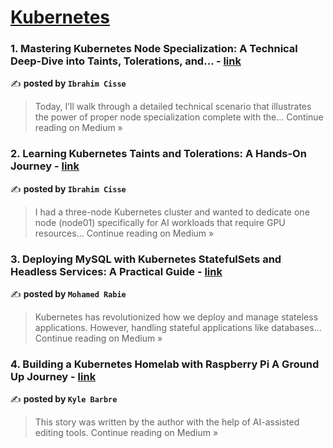 
<h1><a href=https://medium.com/tag/kubernetes/recommended target="_blank" rel="noopener noreferrer">Kubernetes</a></h1>
<h3>1. Mastering Kubernetes Node Specialization: A Technical Deep-Dive into Taints, Tolerations, and… - <a href="https://medium.com/@info_37956/mastering-kubernetes-node-specialization-a-technical-deep-dive-into-taints-tolerations-and-3e59cc66b701?source=rss------kubernetes-5" target="_blank" rel="noopener noreferrer">link</a></h3>

✍️ **posted by `Ibrahim Cisse`**

<blockquote>Today, I’ll walk through a detailed technical scenario that illustrates the power of proper node specialization complete with the…
Continue reading on Medium »</blockquote>

<h3>2. Learning Kubernetes Taints and Tolerations: A Hands-On Journey - <a href="https://medium.com/@info_37956/learning-kubernetes-taints-and-tolerations-a-hands-on-journey-b4be69a53698?source=rss------kubernetes-5" target="_blank" rel="noopener noreferrer">link</a></h3>

✍️ **posted by `Ibrahim Cisse`**

<blockquote>I had a three-node Kubernetes cluster and wanted to dedicate one node (node01) specifically for AI workloads that require GPU resources…
Continue reading on Medium »</blockquote>

<h3>3. Deploying MySQL with Kubernetes StatefulSets and Headless Services: A Practical Guide - <a href="https://medium.com/@mohamed180235/deploying-mysql-with-kubernetes-statefulsets-and-headless-services-a-practical-guide-c31c3248a521?source=rss------kubernetes-5" target="_blank" rel="noopener noreferrer">link</a></h3>

✍️ **posted by `Mohamed Rabie`**

<blockquote>Kubernetes has revolutionized how we deploy and manage stateless applications. However, handling stateful applications like databases…
Continue reading on Medium »</blockquote>

<h3>4. Building a Kubernetes Homelab with Raspberry Pi A Ground Up Journey - <a href="https://medium.com/@kylebarbre/building-a-kubernetes-homelab-with-raspberry-pi-a-ground-up-journey-1449348d2459?source=rss------kubernetes-5" target="_blank" rel="noopener noreferrer">link</a></h3>

✍️ **posted by `Kyle Barbre`**

<blockquote>This story was written by the author with the help of AI-assisted editing tools.
Continue reading on Medium »</blockquote>

